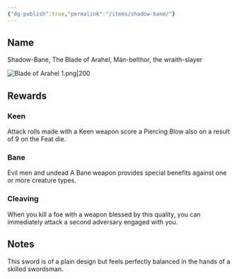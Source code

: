 ```yaml
---
{"dg-publish":true,"permalink":"/items/shadow-bane/"}
---
```


## Name
Shadow-Bane, The Blade of Arahel, Mán-belthor, the wraith-slayer

![Blade of Arahel 1.png|200](/img/user/zz_assetts/Blade%20of%20Arahel%201.png)
## Rewards
### Keen
Attack rolls made with a Keen weapon score a Piercing Blow also on a result of 9 on the Feat die.
### Bane 
Evil men and undead
A Bane weapon provides special benefits against one or more creature types.
### Cleaving
When you kill a foe with a weapon blessed by this quality, you can immediately attack a second adversary engaged with you.

## Notes
This sword is of a plain design but feels perfectly balanced in the hands of a skilled swordsman. 
